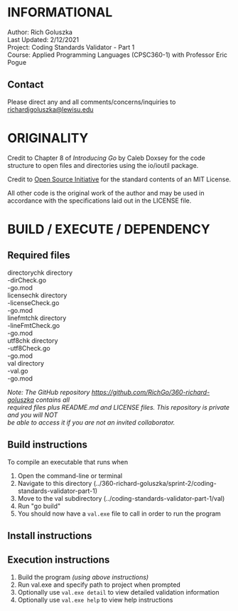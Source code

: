 INFORMATIONAL
=============
Author: Rich Goluszka  
Last Updated: 2/12/2021  
Project: Coding Standards Validator - Part 1  
Course: Applied Programming Languages (CPSC360-1) with Professor Eric Pogue

Contact
-------
Please direct any and all comments/concerns/inquiries to richardjgoluszka@lewisu.edu

ORIGINALITY
===========
Credit to Chapter 8 of _Introducing Go_ by Caleb Doxsey for the code structure to open files 
	and directories using the io/ioutil package.

Credit to [Open Source Initiative](opensource.org/licenses/MIT) for the standard contents of an 
	MIT License.

All other code is the original work of the author and may be used in accordance with the 
	specifications laid out in the LICENSE file.

BUILD / EXECUTE / DEPENDENCY
============================
Required files
--------------
directorychk directory  
	-dirCheck.go  
	-go.mod  
licensechk directory  
	-licenseCheck.go  
	-go.mod  
linefmtchk directory  
	-lineFmtCheck.go  
	-go.mod  
utf8chk directory  
	-utf8Check.go  
	-go.mod  
val directory  
	-val.go  
	-go.mod  

_Note: The GitHub repository https://github.com/RichGo/360-richard-goluszka contains all_  
_required files plus README.md and LICENSE files. This repository is private and you will *NOT*_  
_be able to access it if you are not an invited collaborator._

Build instructions
------------------
To compile an executable that runs when
1. Open the command-line or terminal
2. Navigate to this directory (../360-richard-goluszka/sprint-2/coding-standards-validator-part-1)
3. Move to the val subdirectory (../coding-standards-validator-part-1/val)
4. Run "go build"
5. You should now have a `val.exe` file to call in order to run the program

Install instructions
--------------------

Execution instructions
----------------------
1. Build the program _(using above instructions)_
2. Run val.exe and specify path to project when prompted
3. Optionally use `val.exe detail` to view detailed validation information
4. Optionally use `val.exe help` to view help instructions

